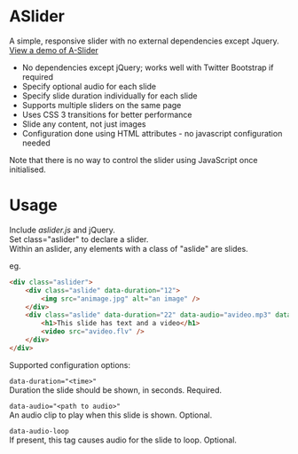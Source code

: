 ASlider
=======

A simple, responsive slider with no external dependencies except Jquery.    
[View a demo of A-Slider](http://varunnaik.github.com/A-Slider)

* No dependencies except jQuery; works well with Twitter Bootstrap if required
* Specify optional audio for each slide
* Specify slide duration individually for each slide
* Supports multiple sliders on the same page
* Uses CSS 3 transitions for better performance
* Slide any content, not just images
* Configuration done using HTML attributes - no javascript configuration needed

Note that there is no way to control the slider using JavaScript once initialised.


Usage
=====
Include *aslider.js* and jQuery.    
Set class="aslider" to declare a slider.     
Within an aslider, any elements with a class of "aslide" are slides.    

eg.
```HTML
<div class="aslider">
    <div class="aslide" data-duration="12">
        <img src="animage.jpg" alt="an image" />
    </div>
    <div class="aslide" data-duration="22" data-audio="avideo.mp3" data-audio-loop>
        <h1>This slide has text and a video</h1>
        <video src="avideo.flv" />
    </div>
</div>
```
Supported configuration options:    

```data-duration="<time>"```    
Duration the slide should be shown, in seconds. Required.

```data-audio="<path to audio>"```    
An audio clip to play when this slide is shown. Optional.

```data-audio-loop```    
If present, this tag causes audio for the slide to loop. Optional.